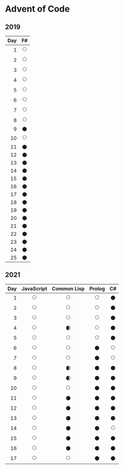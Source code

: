 # Advent of Code

## 2019

| Day | F# |
|----:|:--:|
|  1  | 🌕 |
|  2  | 🌕 |
|  3  | 🌕 |
|  4  | 🌕 |
|  5  | 🌕 |
|  6  | 🌕 |
|  7  | 🌕 |
|  8  | 🌕 |
|  9  | 🌑 |
| 10  | 🌕 |
| 11  | 🌑 |
| 12  | 🌑 |
| 13  | 🌑 |
| 14  | 🌑 |
| 15  | 🌑 |
| 16  | 🌑 |
| 17  | 🌑 |
| 18  | 🌑 |
| 19  | 🌑 |
| 20  | 🌑 |
| 21  | 🌑 |
| 22  | 🌑 |
| 23  | 🌑 |
| 24  | 🌑 |
| 25  | 🌑 |

## 2021

| Day | JavaScript | Common Lisp | Prolog | C# |
|----:|:----------:|:-----------:|:------:|:--:|
|  1  |     🌕     |      🌕     |   🌕   | 🌑 |
|  2  |     🌕     |      🌕     |   🌕   | 🌑 |
|  3  |     🌕     |      🌕     |   🌕   | 🌑 |
|  4  |     🌕     |      🌒     |   🌕   | 🌑 |
|  5  |     🌕     |      🌕     |   🌕   | 🌑 |
|  6  |     🌕     |      🌕     |   🌑   | 🌕 |
|  7  |     🌕     |      🌕     |   🌑   | 🌕 |
|  8  |     🌕     |      🌒     |   🌑   | 🌑 |
|  9  |     🌕     |      🌒     |   🌑   | 🌑 |
| 10  |     🌕     |      🌕     |   🌑   | 🌑 |
| 11  |     🌕     |      🌑     |   🌑   | 🌑 |
| 12  |     🌕     |      🌑     |   🌑   | 🌑 |
| 13  |     🌕     |      🌑     |   🌑   | 🌑 |
| 14  |     🌕     |      🌑     |   🌑   | 🌕 |
| 15  |     🌕     |      🌑     |   🌑   | 🌑 |
| 16  |     🌕     |      🌑     |   🌑   | 🌑 |
| 17  |     🌕     |      🌕     |   🌑   | 🌑 |
